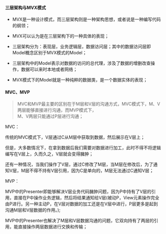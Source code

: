 #### 三层架构与MVX模式

* MVX是一种设计模式，而三层架构则是一种架构思想，或者说是一种编写代码的纲领；
* MVX可以认为是在三层架构下的一种具体的表现；

* 三层架构分为：表现层，业务逻辑层，数据访问层；其中的数据访问层即Model概念区别于MVX模式的Model；
* 三层架构中的Model表示对数据的访问的总代理，涉及了数据的增删改查操作，数据可以来时本地或者网络；
* MVX模式下的Model就是一种纯粹的数据类，是一个数据实体的表现；



#### MVC、MVP

> MVC和MVP最主要的区别在于M层和V层的沟通方式，MVC模式下，M、V两层能够直接进行沟通，而MVP模式下，  
> M、V两层只能通过P层进行沟通；

MVC：

传统的MVC模式下，V层通过C从M层中获取到数据，然后展示在V层上；

但是，大多数情况下，在拿到数据后我们需要对数据进行加工，此时不得不将逻辑编写在V层上，久而久之，V层就会变得臃肿；

还有一种情况，当我们操作了V层，通过C修改了M层，当M层在修改后，为了通知V层，M层不得不持有V层引用，因为C是单向的，M层无法通过C通知V层；

MVP：

MVP中的Presenter即能够解决V层业务代码臃肿问题，因为P中持有了V层的引用，直接在P中操作业务逻辑，然后将结果通知给V层\(被动P，View元素操作完全由P进行。另一种主动P，在V层对数据的加工还是在V层中进行，P层更多是起到沟通M层和V层数据的作用。\);

MVP中的Presenter也解决了M层和V层数据沟通的问题，它双向持有了两层的引用，能直接操作两层数据进行交换和传输；

